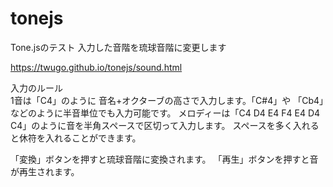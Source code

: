 # tonejs
Tone.jsのテスト
入力した音階を琉球音階に変更します 

<https://twugo.github.io/tonejs/sound.html>

入力のルール  
1音は「C4」のように 音名+オクターブの高さで入力します。「C#4」や 「Cb4」などのように半音単位でも入力可能です。
メロディーは「C4 D4 E4 F4 E4 D4 C4」のように音を半角スペースで区切って入力します。
スペースを多く入れると休符を入れることができます。  

「変換」ボタンを押すと琉球音階に変換されます。
「再生」ボタンを押すと音が再生されます。
